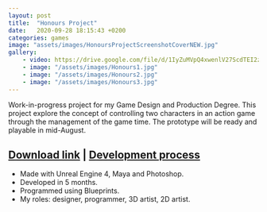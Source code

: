 ```yaml
---
layout: post
title:  "Honours Project"
date:   2020-09-28 18:15:43 +0200
categories: games
image: "assets/images/HonoursProjectScreenshotCoverNEW.jpg"
gallery: 
    - video: https://drive.google.com/file/d/1IyZuMVpQ4xwenlV27ScdTEI2zdHj2UmT/preview
    - image: "/assets/images/Honours1.jpg"
    - image: "/assets/images/Honours2.jpg"
    - image: "/assets/images/Honours3.jpg"
---
```


Work-in-progress project for my Game Design and Production Degree. This project explore the concept of controlling two characters in an action game through the management of the game time. The prototype will be ready and playable in mid-August.  

[Download link](https://drive.google.com/open?id=17BO5ZDP-_ly-NHyFCzwilobFYQ_SFqw2) | 
[Development process](https://drive.google.com/open?id=1S0TPMUV3GOqJ-ycuRf-hgZWrctQDJ4h_)
----

- Made with Unreal Engine 4, Maya and Photoshop.
- Developed in 5 months.
- Programmed using Blueprints.
- My roles: designer, programmer, 3D artist, 2D artist.
